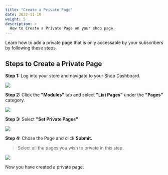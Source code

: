 ```yaml
---
title: "Create a Private Page"
date: 2022-11-10
weight: 5
description: >
  How to Create a Private Page on your shop page.
---
```


Learn how to add a private page that is only accessable by your subscribers by following these steps.

## Steps to Create a Private Page

**Step 1:** Log into your store and navigate to your Shop Dashboard.

![](https://i.imgur.com/HQylCU8.png)

**Step 2:** Click the **"Modules"** tab and select **"List Pages"** under the **"Pages"** category.

![](https://i.imgur.com/QQrwiAR.png)

**Step 3:** Select **"Set Private Pages"**

![](https://i.imgur.com/dZgLR8z.png)

**Step 4:** Chose the Page and click **Submit.**

> Select all the pages you wish to private in this step.

![](https://i.imgur.com/rIu9YYP.png)

Now you have created a private page.
